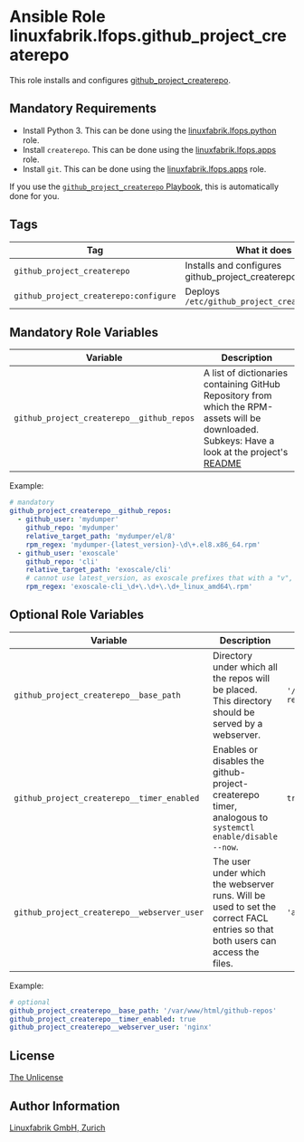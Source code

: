 # Ansible Role linuxfabrik.lfops.github_project_createrepo

This role installs and configures [github_project_createrepo](https://github.com/Linuxfabrik/github-project-createrepo).


## Mandatory Requirements

* Install Python 3. This can be done using the [linuxfabrik.lfops.python](https://github.com/Linuxfabrik/lfops/tree/main/roles/python) role.
* Install `createrepo`. This can be done using the [linuxfabrik.lfops.apps](https://github.com/Linuxfabrik/lfops/tree/main/roles/apps) role.
* Install `git`. This can be done using the [linuxfabrik.lfops.apps](https://github.com/Linuxfabrik/lfops/tree/main/roles/apps) role.

If you use the [`github_project_createrepo` Playbook](https://github.com/Linuxfabrik/lfops/blob/main/playbooks/github_project_createrepo.yml), this is automatically done for you.


## Tags

| Tag           | What it does                                 |
| ---           | ------------                                 |
| `github_project_createrepo` | Installs and configures github_project_createrepo |
| `github_project_createrepo:configure` | Deploys `/etc/github_project_createrepo.yml` |


## Mandatory Role Variables

| Variable | Description |
| -------- | ----------- |
| `github_project_createrepo__github_repos` | A list of dictionaries containing GitHub Repository from which the RPM-assets will be downloaded. Subkeys: Have a look at the project's [README](https://github.com/Linuxfabrik/github-project-createrepo/blob/main/README.md#configuration) |

Example:
```yaml
# mandatory
github_project_createrepo__github_repos:
  - github_user: 'mydumper'
    github_repo: 'mydumper'
    relative_target_path: 'mydumper/el/8'
    rpm_regex: 'mydumper-{latest_version}-\d\+.el8.x86_64.rpm'
  - github_user: 'exoscale'
    github_repo: 'cli'
    relative_target_path: 'exoscale/cli'
    # cannot use latest_version, as exoscale prefixes that with a "v", but there is no "v" in the rpm filename
    rpm_regex: 'exoscale-cli_\d+\.\d+\.\d+_linux_amd64\.rpm'
```


## Optional Role Variables

| Variable | Description | Default Value |
| -------- | ----------- | ------------- |
| `github_project_createrepo__base_path` | Directory under which all the repos will be placed. This directory should be served by a webserver. | `'/var/www/html/github-repos'` |
| `github_project_createrepo__timer_enabled` | Enables or disables the github-project-createrepo timer, analogous to `systemctl enable/disable --now`. | `true` |
| `github_project_createrepo__webserver_user` | The user under which the webserver runs. Will be used to set the correct FACL entries so that both users can access the files. | `'apache'` |

Example:
```yaml
# optional
github_project_createrepo__base_path: '/var/www/html/github-repos'
github_project_createrepo__timer_enabled: true
github_project_createrepo__webserver_user: 'nginx'
```


## License

[The Unlicense](https://unlicense.org/)


## Author Information

[Linuxfabrik GmbH, Zurich](https://www.linuxfabrik.ch)
